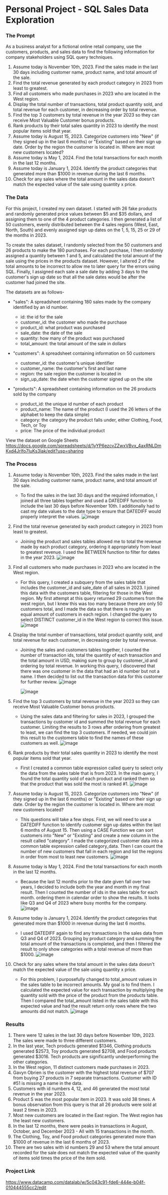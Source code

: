 # Personal Project - SQL Sales Data Exploration

### The Prompt
As a business analyst for a fictional online retail company, use the customers, products, and sales data to find the following information for company stakeholders using SQL query techniques. 
  1. Assume today is November 10th, 2023. Find the sales made in the last 30 days including customer name, product name, and total amount of the sale.
  2. Find the total revenue generated by each product category in 2023 from least to greatest.
  3. Find all customers who made purchases in 2023 who are located in the West region.
  4. Display the total number of transactions, total product quantity sold, and total revenue for each customer, in decreasing order by total revenue.
  5. Find the top 3 customers by total revenue in the year 2023 so they can receive Most Valuable Customer bonus products.
  6. Rank products by their total sales quantity in 2023 to identify the most popular items sold that year.
  7. Assume today is August 15, 2023. Categorize customers into "New" (if they signed up in the last 6 months) or "Existing" based on their sign up date. Order by the region the customer is located in. Where are most new customers located?
  8. Assume today is May 1, 2024. Find the total transactions for each month in the last 12 months.
  9. Assume today is January 1, 2024. Identify the product categories that generated more than $1000 in revenue during the last 6 months.
  10. Check for any sales where the total amount in the sales data doesn't match the expected value of the sale using quantity x price.

### The Data
For this project, I created my own dataset. I started with 26 fake products and randomly generated price values between $5 and $35 dollars, and assigning them to one of the 4 product categories. I then generated a list of 50 customers, evenly distributed between the 4 sales regions (West, East, North, South) and evenly assigned sign up dates on the 1, 5, 15, 25 or 29 of the months in 2023.

To create the sales dataset, I randomly selected from the 50 customers and 26 products to make the 180 purchases. For each purchase, I then randomly assigned a quantity between 1 and 5, and calculated the total amount of the sale using the prices in the products dataset. However, I altered 2 of the total amounts to be incorrect to allow me to later query for the errors using SQL. Finally, I assigned each sale a sale date by adding 3 days to the customer's sign up date so that all the sale dates would be after the customer had joined the site.  

The datasets are as follows-
  - "sales": A spreadsheet containing 180 sales made by the company identified by an id number.
    - id: the id for the sale
    - customer_id: the customer who made the purchase
    - product_id: what product was purchased
    - sale_date: the date of the sale
    - quantity: how many of the product was purchased
    - total_amount: the total amount of the sale in dollars
    
  - "customers": A spreadsheet containing information on 50 customers
    - customer_id: the customer's unique identifier
    - customer_name: the customer's first and last name
    - region: the sale region the customer is located in
    - sign_up_date: the date when the customer signed up on the site
    
  - "products": A spreadsheet containing information on the 26 products sold by the company
    - product_id: the unique id number of each product
    - product_name: The name of the product (I used the 26 letters of the alphabet to keep the data simple)
    - category: the category the product falls under, either Clothing, Food, Tech, or Toy
    - price: The price of the individual product

View the dataset on Google Sheets https://docs.google.com/spreadsheets/d/1yYP6ezcvZZwxVBvx_4axRNLDmKxd4JrIfo7IuKs3lak/edit?usp=sharing 

### The Process
  1. Assume today is November 10th, 2023. Find the sales made in the last 30 days including customer name, product name, and total amount of the sale.
      - To find the sales in the last 30 days and the required information, I joined all three tables together and used a DATEDIFF function to include the last 30 days before November 10th. I additionally had to cast my date values to the date type to ensure that DATEDIFF would properly interpret the values.
        ![image](https://github.com/user-attachments/assets/231bedae-d315-4ab3-9ca2-312182104378)

  2. Find the total revenue generated by each product category in 2023 from least to greatest.
       - Joining the product and sales tables allowed me to total the revenue made by each product category, ordering it appropriately from least to greatest revenue. I used the BETWEEN function to filter for dates in the year 2023.
         ![image](https://github.com/user-attachments/assets/205957bc-6874-475f-aee6-d577d026c483)

  3. Find all customers who made purchases in 2023 who are located in the West region.
      - For this query, I created a subquery from the sales table that includes the customer_id and sale_date of all sales in 2023. I joined this data with the customers table, filtering for those in the West region. My first attempt at this query returned 29 customers from the west region, but I knew this was too many because there        are only 50 customers total, and I made the data so that there is roughly an equal amount of customers in each region. I changed the query to select DISTINCT                 customer_id in the West region to correct this issue. 
        ![image](https://github.com/user-attachments/assets/d249dabb-8d74-4df8-b1ea-58c8915aa841)

  4. Display the total number of transactions, total product quantity sold, and total revenue for each customer, in decreasing order by total revenue.
      - Joining the sales and customers tables together, I counted the number of transaction ids, total the quantity of each transaction and the total amount in USD, making sure to group by customer_id and ordering by total revenue. In working this query, I discovered that there was one customer in the data that had an id number but not a name. I then decided to list out the transaction data for this customer for further review.
        ![image](https://github.com/user-attachments/assets/e2a23eff-ed9b-402b-82e3-c4232bc0010c)
        
        ![image](https://github.com/user-attachments/assets/9231cf65-1f29-43f9-99a5-8568064a0998)

  5. Find the top 3 customers by total revenue in the year 2023 so they can receive Most Valuable Customer bonus products.
      - Using the sales data and filtering for sales in 2023, I grouped the transactions by customer id and summed the total revenue for each customer. Limiting the results to 3 rows after ordering from greatest to least, we can find the top 3 customers. If needed, we could join this result to the customers table to find the names of these  customers as well. 
        ![image](https://github.com/user-attachments/assets/cfd5b051-26b4-4b1c-85bb-d6d3767e5344)

  6. Rank products by their total sales quantity in 2023 to identify the most popular items sold that year.
      - First I created a common table expression called query to select only the data from the sales table that is from 2023. In the main query, I found the total quantity  sold of each product and ranked them so that the product that was sold the most is ranked #1. 
        ![image](https://github.com/user-attachments/assets/4359028c-ea25-47e7-b0e7-4df875b288d3)

  7. Assume today is August 15, 2023. Categorize customers into "New" (if they signed up in the last 6 months) or "Existing" based on their sign up date. Order by the region the customer is located in. Where are most new customers located?
       - This questions will take a few steps. First, we will need to use a DATEDIFF function to identify customer sign up dates within the last 6 months of August 15. Then   using a CASE Function we can sort customers into "New" or "Existing" and create a new column in the result called "category". I made the categorized customer data             into a common table expression called category_data. Then I can count the number of new customers that fall in each region and list the regions in order from most             to least new customers.
         ![image](https://github.com/user-attachments/assets/addd9731-d773-4208-b8a9-67009a33c7c9)
  
  8. Assume today is May 1, 2024. Find the total transactions for each month in the last 12 months.
        - Because the last 12 months prior to the date given fall over two years, I decided to include both the year and month in my final result. Then I counted the number of ids in the sales table for each month. ordering them in calendar order to show the results. It looks like Q3 and Q4 of 2023 where busy months for the company.
          ![image](https://github.com/user-attachments/assets/92bed36c-5945-48d7-9ed1-78727b93d2ec)

  9. Assume today is January 1, 2024. Identify the product categories that generated more than $1000 in revenue during the last 6 months.
        - I used DATEDIFF again to find any transactions in the sales data from Q3 and Q4 of 2023. Grouping by product category and summing the total amount of the transactions is completed, and then I filtered the result to only show categories with a total revenue of more than $1000. 
          ![image](https://github.com/user-attachments/assets/9d06082f-f56e-4967-9be4-ff0034f76ecc)

  10. Check for any sales where the total amount in the sales data doesn't match the expected value of the sale using quantity x price.
        -  For this problem, I purposefully changed to total_amount values in the sales table to be incorrect amounts. My goal is to find them. I calculated the expected value for each transaction by multiplying the quantity sold with the price of the product from the products table. Then I compared the total_amount listed in the sales table with this expected value and had the result return only rows where the two amounts did not match. 
          ![image](https://github.com/user-attachments/assets/672719c1-ecd2-4db9-93bf-bd37b0699d90)


### Results
1. There were 12 sales in the last 30 days before November 10th, 2023. The sales were made to three different customers.
2. In the last year, Tech products generated $1346, Clothing products generated $2573, Toy products generated $2708, and Food products generated $3016. Tech products are significantly underperforming the other categories.
3. In the West region, 11 distinct customers made purchases in 2023.
4. Gavyn Obrien is the customer with the highest total revenue of $707 from buying 27 products in 7 separate transactions. Customer with ID #51 is missing a name in the data.
5. Customers with id numbers 4, 12, and 46 generated the most total revenue in the year 2023.
6. Product S was the most popular item in 2023. It was sold 38 times. A bonus observation from this query is that all 26 products were sold at least 2 times in 2023.
7. Most new customers are located in the East region. The West region has the least new customers. 
8. In the last 12 months, there were peaks in transactions in August, October, and December 2023 - All with 15 transactions in the month.
9. The Clothing, Toy, and Food product categories generated more than $1000 of revenue in the last 6 months of 2023.
10.  There are two sales with id numbers 29 and 53 where the total amount recorded for the sale does not match the expected value of the quanity of items sold times the price of the item sold.

### Project Link 
https://www.datacamp.com/datalab/w/5c043c91-fde6-444e-b04f-010444555cc2/edit
